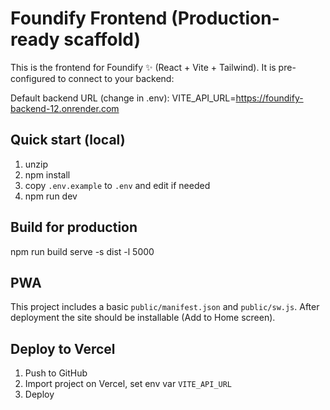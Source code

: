 # Foundify Frontend (Production-ready scaffold)

This is the frontend for Foundify ✨ (React + Vite + Tailwind). It is pre-configured to connect to your backend:

Default backend URL (change in .env):
  VITE_API_URL=https://foundify-backend-12.onrender.com

## Quick start (local)
1. unzip
2. npm install
3. copy `.env.example` to `.env` and edit if needed
4. npm run dev

## Build for production
npm run build
serve -s dist -l 5000

## PWA
This project includes a basic `public/manifest.json` and `public/sw.js`. After deployment the site should be installable (Add to Home screen).

## Deploy to Vercel
1. Push to GitHub
2. Import project on Vercel, set env var `VITE_API_URL`
3. Deploy

